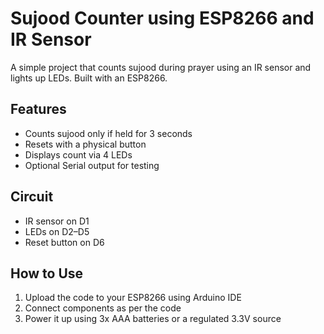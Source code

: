 # Sujood Counter using ESP8266 and IR Sensor

A simple project that counts sujood during prayer using an IR sensor and lights up LEDs. Built with an ESP8266.

## Features
- Counts sujood only if held for 3 seconds
- Resets with a physical button
- Displays count via 4 LEDs
- Optional Serial output for testing

## Circuit
- IR sensor on D1
- LEDs on D2–D5
- Reset button on D6

## How to Use
1. Upload the code to your ESP8266 using Arduino IDE
2. Connect components as per the code
3. Power it up using 3x AAA batteries or a regulated 3.3V source
